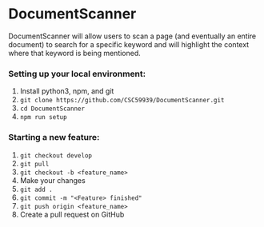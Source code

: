 # DocumentScanner
DocumentScanner will allow users to scan a page (and eventually an entire document) to search for a specific keyword and will highlight the context where that keyword is being mentioned. 

### Setting up your local environment:
1. Install python3, npm, and git
1. `git clone https://github.com/CSC59939/DocumentScanner.git`
1. `cd DocumentScanner`
1. `npm run setup`

### Starting a new feature:
1. `git checkout develop`
1. `git pull`
1. `git checkout -b <feature_name>`
1. Make your changes
1. `git add .`
1. `git commit -m "<Feature> finished"`
1. `git push origin <feature_name>`
1. Create a pull request on GitHub
